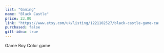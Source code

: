 ```yaml
---
list: "Gaming"
name: "Black Castle"
price: 23.00
link: "https://www.etsy.com/uk/listing/1221102527/black-castle-game-cartridge-for-game-boy?click_key=ca086b2dda41ec9b1dade200a982430475fc621e%3A1221102527&click_sum=3a71c51b&ref=shop_home_active_7"
purchased: false
gift-idea: true
---
```

Game Boy Color game
